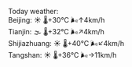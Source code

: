 Today weather:  
Beijing: ☀️   🌡️+30°C 🌬️↑4km/h  
Tianjin: 🌫  🌡️+32°C 🌬️↗4km/h  
Shijiazhuang: ☀️   🌡️+40°C 🌬️↙4km/h  
Tangshan: ☀️   🌡️+36°C 🌬️→11km/h  

